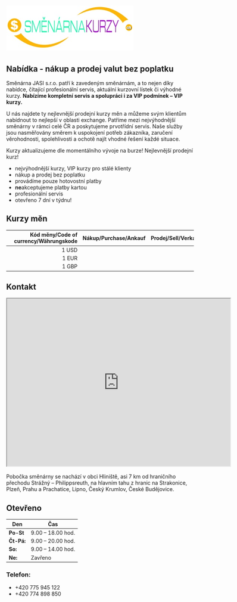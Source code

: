 # [![Směnárna kurzy](image/logo.jpg)](#)

## Nabídka - nákup a prodej valut bez poplatku

Směnárna JASI s.r.o. patří k zavedeným směnárnám, a to nejen díky nabídce, čítající profesionální servis, aktuální kurzovní lístek či výhodné kurzy. **Nabízíme kompletní servis a spolupráci i za VIP podmínek – VIP kurzy.**

U nás najdete ty nejlevnější prodejní kurzy měn a můžeme svým klientům nabídnout to nejlepší v oblasti exchange. Patříme mezi nejvýhodnější směnárny v rámci celé ČR a poskytujeme prvotřídní servis. Naše služby jsou nasměřovány směrem k uspokojení potřeb zákazníka, zaručení věrohodnosti, spolehlivosti a ochotě najít vhodné řešení každé situace.

Kurzy aktualizujeme dle momentálního vývoje na burze! Nejlevnější prodejní kurz!

- nejvýhodnější kurzy, VIP kurzy pro stálé klienty
- nákup a prodej bez poplatku
- provádíme pouze hotovostní platby
- **ne**akceptujeme platby kartou
- profesionální servis
- otevřeno 7 dní v týdnu!

## Kurzy měn

| | Kód měny/Code of currency/Währungskode | Nákup/Purchase/Ankauf | Prodej/Sell/Verkauf |
| --- | ---: | ---: | ---: |
| [![USD](image/USD.png)](#) | 1 USD |  |  | 
| [![EUR](image/EUR.png)](#) | 1 EUR |  |  |
| [![GBP](image/GBP.png)](#) | 1 GBP |  |  |

## Kontakt

<iframe src="https://www.google.com/maps/embed?pb=!1m14!1m8!1m3!1d10489.205564338672!2d13.7444359!3d48.9096498!3m2!1i1024!2i768!4f13.1!3m3!1m2!1s0x0%3A0x681adce60e913e1b!2sSm%C4%9Bn%C3%A1rna%20JASI%20s.r.o.!5e0!3m2!1scs!2scz!4v1586425680932!5m2!1scs!2scz" width="600" height="450">
</iframe>


Pobočka směnárny se nachází v obci Hliniště, asi 7 km od hraničního přechodu Strážný – Philippsreuth, na hlavním tahu z hranic na Strakonice, Plzeň, Prahu a Prachatice, Lipno, Český Krumlov, České Budějovice.

## Otevřeno

| Den | Čas |
| --- | --- |
| **Po-St** | 9.00 – 18.00 hod. |
| **Čt-Pá:** | 9.00 – 20.00 hod. |
| **So:** | 9.00 – 14.00 hod. |
| **Ne:** | Zavřeno |

### Telefon: 
- +420 775 945 122
- +420 774 898 850

